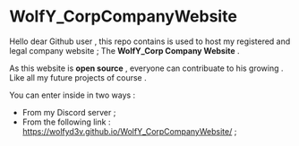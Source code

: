 # WolfY_CorpCompanyWebsite

Hello dear Github user , this repo contains is used to host my registered and legal company website ; The **WolfY_Corp Company Website** .

As this website is **open source** , everyone can contribuate to his growing . Like all my future projects of course .


You can enter inside in two ways :
- From my Discord server ;
- From the following link : https://wolfyd3v.github.io/WolfY_CorpCompanyWebsite/ ;
